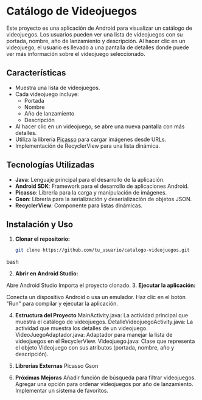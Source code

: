# Catálogo de Videojuegos

Este proyecto es una aplicación de Android para visualizar un catálogo de videojuegos. Los usuarios pueden ver una lista de videojuegos con su portada, nombre, año de lanzamiento y descripción. Al hacer clic en un videojuego, el usuario es llevado a una pantalla de detalles donde puede ver más información sobre el videojuego seleccionado.

## Características

- Muestra una lista de videojuegos.
- Cada videojuego incluye:
  - Portada
  - Nombre
  - Año de lanzamiento
  - Descripción
- Al hacer clic en un videojuego, se abre una nueva pantalla con más detalles.
- Utiliza la librería [Picasso](https://square.github.io/picasso/) para cargar imágenes desde URLs.
- Implementación de RecyclerView para una lista dinámica.
  
## Tecnologías Utilizadas

- **Java**: Lenguaje principal para el desarrollo de la aplicación.
- **Android SDK**: Framework para el desarrollo de aplicaciones Android.
- **Picasso**: Librería para la carga y manipulación de imágenes.
- **Gson**: Librería para la serialización y deserialización de objetos JSON.
- **RecyclerView**: Componente para listas dinámicas.

## Instalación y Uso

1. **Clonar el repositorio:**
   ```bash
   git clone https://github.com/tu_usuario/catalogo-videojuegos.git

  bash

2. **Abrir en Android Studio:**

Abre Android Studio
Importa el proyecto clonado.
3. **Ejecutar la aplicación:**

Conecta un dispositivo Android o usa un emulador.
Haz clic en el botón "Run" para compilar y ejecutar la aplicación.

4. **Estructura del Proyecto**
MainActivity.java: La actividad principal que muestra el catálogo de videojuegos.
DetalleVideojuegoActivity.java: La actividad que muestra los detalles de un videojuego.
VideoJuegoAdaptador.java: Adaptador para manejar la lista de videojuegos en el RecyclerView.
Videojuego.java: Clase que representa el objeto Videojuego con sus atributos (portada, nombre, año y descripción).

5. **Librerías Externas**
Picasso
Gson

6. **Próximas Mejoras**
Añadir función de búsqueda para filtrar videojuegos.
Agregar una opción para ordenar videojuegos por año de lanzamiento.
Implementar un sistema de favoritos.
